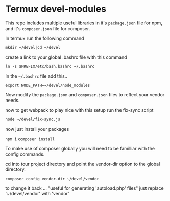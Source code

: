# Termux devel-modules

This repo includes multiple useful 
libraries in it's `package.json` file for 
npm, and it's `composer.json` file for 
composer.

In termux run the following command

`mkdir ~/devel|cd ~/devel`

create a link to your global .bashrc file 
with this command

`ln -s $PREFIX/etc/bash.bashrc ~/.bashrc`

In the `~/.bashrc` file add this..

`export NODE_PATH=~/devel/node_modules`

Now modify the `package.json` and 
`composer.json` files to reflect your 
vendor 
needs.

now to get webpack to play nice with this 
setup run the fix-sync script

`node ~/devel/fix-sync.js`

now just install your packages

`npm i`
`composer install`

To make use of composer globally you will 
need to be familliar with the config 
commands.

cd into tour project directory and point 
the vendor-dir option to the global 
directory.

`composer config vendor-dir ~/devel/vendor`

to change it back ... "useful for 
generating 'autoload.php' files" just 
replace 
'~/devel/vendor' with 'vendor'
